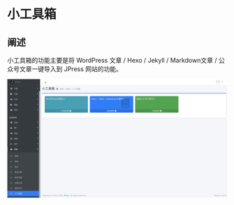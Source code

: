 # 小工具箱


## 阐述

小工具箱的功能主要是将 WordPress 文章 / Hexo / Jekyll / Markdown文章 /
公众号文章一键导入到 JPress 网站的功能。
                         

![](../images/admin-doc/tools.jpg)